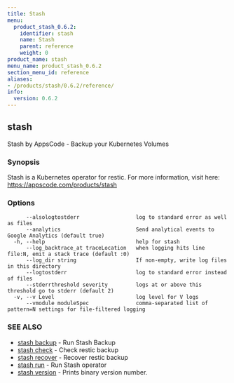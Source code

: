 ```yaml
---
title: Stash
menu:
  product_stash_0.6.2:
    identifier: stash
    name: Stash
    parent: reference
    weight: 0
product_name: stash
menu_name: product_stash_0.6.2
section_menu_id: reference
aliases:
- /products/stash/0.6.2/reference/
info:
  version: 0.6.2
---
```


## stash

Stash by AppsCode - Backup your Kubernetes Volumes

### Synopsis


Stash is a Kubernetes operator for restic. For more information, visit here: https://appscode.com/products/stash

### Options

```
      --alsologtostderr                  log to standard error as well as files
      --analytics                        Send analytical events to Google Analytics (default true)
  -h, --help                             help for stash
      --log_backtrace_at traceLocation   when logging hits line file:N, emit a stack trace (default :0)
      --log_dir string                   If non-empty, write log files in this directory
      --logtostderr                      log to standard error instead of files
      --stderrthreshold severity         logs at or above this threshold go to stderr (default 2)
  -v, --v Level                          log level for V logs
      --vmodule moduleSpec               comma-separated list of pattern=N settings for file-filtered logging
```

### SEE ALSO
* [stash backup](/products/stash/0.6.2/reference/stash_backup)	 - Run Stash Backup
* [stash check](/products/stash/0.6.2/reference/stash_check)	 - Check restic backup
* [stash recover](/products/stash/0.6.2/reference/stash_recover)	 - Recover restic backup
* [stash run](/products/stash/0.6.2/reference/stash_run)	 - Run Stash operator
* [stash version](/products/stash/0.6.2/reference/stash_version)	 - Prints binary version number.

